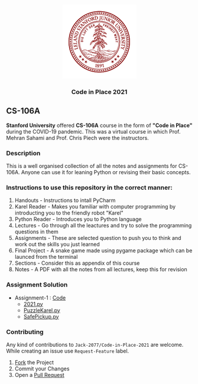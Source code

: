 <p align="center">
  <a href="https://codeinplace.stanford.edu">
    <img width="200px" src="https://github.com/xiaowuc2/xiaowuc2/blob/master/source/82601797.png" alt="Logo">
  </a>
  <h3 align="center">Code in Place 2021</h3>
  <p align="center">
  </p>
</p>

## CS-106A
**Stanford University** offered **CS-106A** course in the form of **"Code in Place"** during the COVID-19 pandemic. This was a virtual course in which Prof. Mehran Sahami and Prof. Chris Piech were the instructors. 

### Description
This is a well organised collection of all the notes and assignments for CS-106A.
Anyone can use it for leaning Python or revising their basic concepts.

### Instructions to use this repository in the correct manner:
  1. Handouts - Instructions to intall PyCharm
  2. Karel Reader - Makes you familiar with computer programming by introducting you to the friendly robot "Karel"
  3. Python Reader - Introduces you to Python language
  4. Lectures - Go through all the leactures and try to solve the programming questions in them
  5. Assignments - These are selected question to push you to think and work out the skills you just learned
  6. Final Project - A snake game made using pygame package which can be launced from the terminal
  7. Sections - Consider this as appendix of this course
  8. Notes - A PDF with all the notes from all lectures, keep this for revision

### Assignment Solution

- Assignment-1 : [Code](https://github.com/Jack-2077/Code-in-Place-2021/tree/main/Assignment-1)
   - [2021.py](https://github.com/Jack-2077/Code-in-Place-2021/blob/main/Assignment-1/2021.py)
   - [PuzzleKarel.py](https://github.com/Jack-2077/Code-in-Place-2021/blob/main/Assignment-1/PuzzleKarel.py)
   - [SafePickup.py](https://github.com/Jack-2077/Code-in-Place-2021/blob/main/Assignment-1/SafePickup.py)

### Contributing

Any kind of contributions to `Jack-2077/Code-in-Place-2021` are welcome. While creating an issue use `Request-Feature` label.

1. [Fork](https://github.com/Jack-2077/Code-in-Place-2021/fork) the Project
2. Commit your Changes
3. Open a [Pull Request](https://github.com/Jack-2077/Code-in-Place-2021/pulls)



